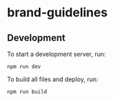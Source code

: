 # brand-guidelines

## Development

To start a development server, run:
``` shell
npm run dev
```

To build all files and deploy, run:

``` shell
npm run build
```
